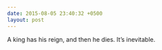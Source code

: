 ```yaml
---
date: 2015-08-05 23:40:32 +0500
layout: post
---
```

A king has his reign, and then he dies. It’s inevitable.